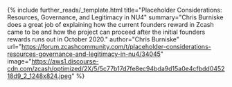 {%
  include further_reads/_template.html
  title="Placeholder Considerations: Resources, Governance, and Legitimacy in NU4"
  summary="Chris Burniske does a great job of explaining how the current founders reward in Zcash came to be and how the project can proceed after the initial founders rewards runs out in October 2020."
  author="Chris Burniske"
  url="https://forum.zcashcommunity.com/t/placeholder-considerations-resources-governance-and-legitimacy-in-nu4/34045"
  image="https://aws1.discourse-cdn.com/zcash/optimized/2X/5/5c77b17d7fe8ec94bda9d15a0e4cfbdd045218d9_2_1248x824.jpeg"
%}
